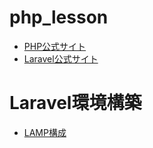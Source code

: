 # php_lesson

- [PHP公式サイト](https://www.php.net/)
- [Laravel公式サイト](https://laravel.com/)

# Laravel環境構築

- [LAMP構成](development.md)